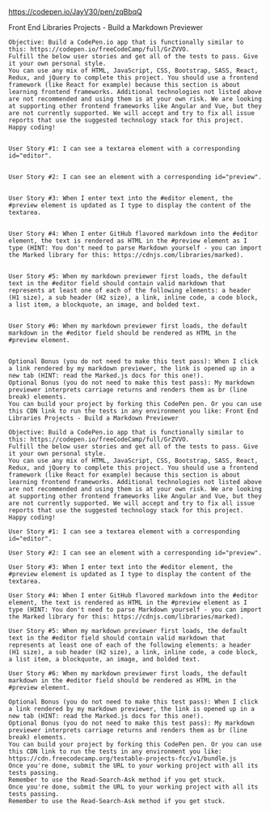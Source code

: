 https://codepen.io/JayV30/pen/zqBbqQ

Front End Libraries Projects - Build a Markdown Previewer

    Objective: Build a CodePen.io app that is functionally similar to this: https://codepen.io/freeCodeCamp/full/GrZVVO.
    Fulfill the below user stories and get all of the tests to pass. Give it your own personal style.
    You can use any mix of HTML, JavaScript, CSS, Bootstrap, SASS, React, Redux, and jQuery to complete this project. You should use a frontend framework (like React for example) because this section is about learning frontend frameworks. Additional technologies not listed above are not recommended and using them is at your own risk. We are looking at supporting other frontend frameworks like Angular and Vue, but they are not currently supported. We will accept and try to fix all issue reports that use the suggested technology stack for this project. Happy coding!


    User Story #1: I can see a textarea element with a corresponding id="editor".


    User Story #2: I can see an element with a corresponding id="preview".


    User Story #3: When I enter text into the #editor element, the #preview element is updated as I type to display the content of the textarea.


    User Story #4: When I enter GitHub flavored markdown into the #editor element, the text is rendered as HTML in the #preview element as I type (HINT: You don't need to parse Markdown yourself - you can import the Marked library for this: https://cdnjs.com/libraries/marked).


    User Story #5: When my markdown previewer first loads, the default text in the #editor field should contain valid markdown that represents at least one of each of the following elements: a header (H1 size), a sub header (H2 size), a link, inline code, a code block, a list item, a blockquote, an image, and bolded text.


    User Story #6: When my markdown previewer first loads, the default markdown in the #editor field should be rendered as HTML in the #preview element.


    Optional Bonus (you do not need to make this test pass): When I click a link rendered by my markdown previewer, the link is opened up in a new tab (HINT: read the Marked.js docs for this one!).
    Optional Bonus (you do not need to make this test pass): My markdown previewer interprets carriage returns and renders them as br (line break) elements.
    You can build your project by forking this CodePen pen. Or you can use this CDN link to run the tests in any environment you like: Front End Libraries Projects - Build a Markdown Previewer

    Objective: Build a CodePen.io app that is functionally similar to this: https://codepen.io/freeCodeCamp/full/GrZVVO.
    Fulfill the below user stories and get all of the tests to pass. Give it your own personal style.
    You can use any mix of HTML, JavaScript, CSS, Bootstrap, SASS, React, Redux, and jQuery to complete this project. You should use a frontend framework (like React for example) because this section is about learning frontend frameworks. Additional technologies not listed above are not recommended and using them is at your own risk. We are looking at supporting other frontend frameworks like Angular and Vue, but they are not currently supported. We will accept and try to fix all issue reports that use the suggested technology stack for this project. Happy coding!

    User Story #1: I can see a textarea element with a corresponding id="editor".

    User Story #2: I can see an element with a corresponding id="preview".

    User Story #3: When I enter text into the #editor element, the #preview element is updated as I type to display the content of the textarea.

    User Story #4: When I enter GitHub flavored markdown into the #editor element, the text is rendered as HTML in the #preview element as I type (HINT: You don't need to parse Markdown yourself - you can import the Marked library for this: https://cdnjs.com/libraries/marked).

    User Story #5: When my markdown previewer first loads, the default text in the #editor field should contain valid markdown that represents at least one of each of the following elements: a header (H1 size), a sub header (H2 size), a link, inline code, a code block, a list item, a blockquote, an image, and bolded text.

    User Story #6: When my markdown previewer first loads, the default markdown in the #editor field should be rendered as HTML in the #preview element.

    Optional Bonus (you do not need to make this test pass): When I click a link rendered by my markdown previewer, the link is opened up in a new tab (HINT: read the Marked.js docs for this one!).
    Optional Bonus (you do not need to make this test pass): My markdown previewer interprets carriage returns and renders them as br (line break) elements.
    You can build your project by forking this CodePen pen. Or you can use this CDN link to run the tests in any environment you like: https://cdn.freecodecamp.org/testable-projects-fcc/v1/bundle.js
    Once you're done, submit the URL to your working project with all its tests passing.
    Remember to use the Read-Search-Ask method if you get stuck.
    Once you're done, submit the URL to your working project with all its tests passing.
    Remember to use the Read-Search-Ask method if you get stuck.